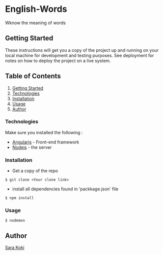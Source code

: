 # English-Words

Wknow the meaning of words

## Getting Started

These instructions will get you a copy of the project up and running on your local machine for development and testing purposes. See deployment for notes on how to deploy the project on a live system.

## Table of Contents

1. [Getting Started](#getting-started)
1. [Technologies](#technologies)
1. [Installation](#installation)
1. [Usage](#usage)
1. [Author](#author)

### Technologies

Make sure you installed the following :

- [Angularjs](https://angular.io/) - Front-end framework
- [Nodejs](https://nodejs.org/) - the server

### Installation

- Get a copy of the repo

```
$ git clone <Your clone link>
```

- install all dependencies found in 'packkage.json' file

```
$ npm install
```

### Usage

```
$ nodemon
```

## Author

[Sara Koki](https://github.com/Sarakoki)
